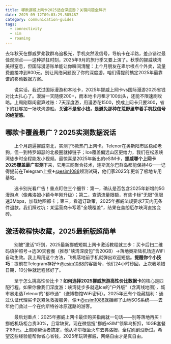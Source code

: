 ```yaml
---
title: 哪款挪威上网卡2025适合深度游？关键问题全解析
date: 2025-09-12T09:03:29.585487
category: communication-guides
tags:
  - connectivity
  - sim
  - roaming
---
```


去年秋天在挪威罗弗敦群岛追极光，手机突然没信号，导航卡在半路，差点错过最佳观测点——这种抓狂时刻，2025年9月的旅行季又要上演了。秋季的挪威峡湾美得窒息，但国际漫游账单能让你瞬间清醒：上个月朋友在卑尔根点个外卖，流量费直接冲到800元。别让网络问题毁了你的深度游，咱们得提前搞定2025年最靠谱的移动数据方案。

　　说实话，我试过国际漫游和本地卡，2025年挪威上网卡vs国际漫游2025省钱对比太扎心了。漫游一天随便200+，而本地卡月租才100出头，还能不限速刷攻略。上周刚帮闺蜜算过账：7天深度游，用漫游花1500，换成上网卡只要300，省下的钱够加一场峡湾游船。**关键不是省小钱，是避免那种在荒野里举着手机找信号的绝望感**。

## 哪款卡覆盖最广？2025实测数据说话

　　上个月跑遍挪威南北，实测了5款热门上网卡。Telenor在奥斯陆市区稳如老狗，但一到特罗姆瑟的北极圈就掉链子；Ice覆盖偏远山区更给力，我们在松恩峡湾徒步时全程能发小视频。最惊喜是2025年新出的eSIM卡，**挪威哪个上网卡2025覆盖最广实测**下来，它用三网聚合技术，连斯瓦尔巴群岛都能保持4G——记得提前在Telegram上搜✈[@esim1088](https://t.me/s/esim1088)领测试码，他们家2025年更新了极地专用基站。

　　选卡别光看广告！重点盯住三个细节：第一，确认是否包含2025年新增的5G漫游点（像弗洛姆小镇今年刚升级）；第二，查清流量限额，有些卡标"无限"但限速3Mbps，加载地图都卡；第三，看退订政策，2025年挪威法规要求7天内无条件退款。我们踩过坑：某运营商卡写着"全境覆盖"，结果在盖朗厄尔峡湾直接变砖。

## 激活教程快收藏，2025最新版超简单

　　别被"激活"吓到，2025最新挪威短期上网卡激活教程就三步：买卡后扫二维码填护照号→选30天套餐（推荐"峡湾深度包"含20GB）→落地奥斯陆机场连WiFi自动生效。我上周用这个方法，飞机落地前手机就弹出欢迎短信。**提醒你个小技巧**：提前在Telegram存好✈[@esim1088](https://t.me/s/esim1088)的客服号，他们24小时秒回，上次我填错日期，10分钟就远程修好了。

　　至于怎么挑高性价比卡？**如何选择2025挪威旅游高性价比数据卡**的核心是匹配行程。如果你像我们深度游：峡湾徒步多就选Ice的"户外版"（含离线地图），城市暴走选Telenor的"都市通"（送博物馆WiFi密码）。2025年还有个隐藏福利：通过认证代理买卡送紧急救援服务，像✈[@esim1088](https://t.me/s/esim1088)就捆绑了山地SOS系统——去年他们救过一个在约斯特谷冰原迷路的游客。

　　最后划重点：2025年挪威上网卡最佳购买指南就一句话——别等落地再买！挪威机场柜台贵30%，且常缺货。现在微信搜"挪威eSIM"领早鸟折扣，10GB套餐才89元。上周刚帮读者搞定，他从卑尔根坐火车去弗洛姆，全程刷剧没断过。希望这些经验能帮你省心省钱，2025年玩转挪威，网络自由才是真自由。